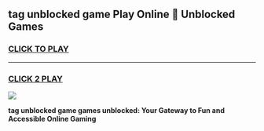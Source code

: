 
## tag unblocked game Play Online 👋 Unblocked Games
<h3>
<a href="https://premium.freeplayer.one?title=tag_unblocked_game&ref=19F">CLICK TO PLAY</a></h3>
<hr>

<h3>
<a href="https://premium.freeplayer.one?title=tag_unblocked_game&ref=19F">CLICK 2 PLAY</a>
  
</h3>

<a href="https://premium.freeplayer.one?title=tag_unblocked_game&ref=19F"><img src="https://clearcache.store/games.png"></a>


**tag unblocked game games unblocked: Your Gateway to Fun and Accessible Online Gaming**

